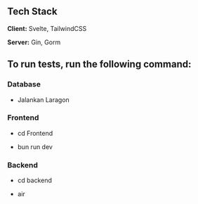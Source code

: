 
## Tech Stack

**Client:** Svelte, TailwindCSS

**Server:** Gin, Gorm

## To run tests, run the following command:
### Database
- Jalankan Laragon

### Frontend

  + cd Frontend

  + bun run dev

### Backend
  - cd backend

  - air


